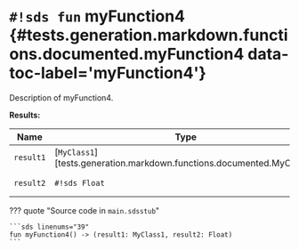 # `#!sds fun` myFunction4 {#tests.generation.markdown.functions.documented.myFunction4 data-toc-label='myFunction4'}

Description of myFunction4.

**Results:**

| Name | Type | Description |
|------|------|-------------|
| `result1` | [`MyClass1`][tests.generation.markdown.functions.documented.MyClass1] | Description of result1. |
| `result2` | `#!sds Float` | Description of result2. |

??? quote "Source code in `main.sdsstub`"

    ```sds linenums="39"
    fun myFunction4() -> (result1: MyClass1, result2: Float)
    ```
